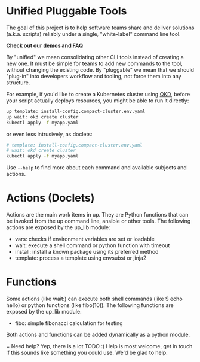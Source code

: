 Unified Pluggable Tools
===

The goal of this project is to help software teams share and deliver solutions (a.k.a. scripts) reliably under a single, "white-label" command line tool.

**Check out our [demos](./demos) and [FAQ](FAQ.md)**

By "unified" we mean consolidating other CLI tools instead of creating a new one. 
It must be simple for teams to add new commands to the tool, without changing the existing code.
By "pluggable" we mean that we should "plug-in" into developers workflow and tooling, not force them into any structure.

For example, if you'd like to create a Kubernetes cluster using [OKD](https://okd.io), before your script actually deploys resources, you might be able to run it directly:
```bash
up template: install-config.compact-cluster.env.yaml
up wait: okd create cluster
kubectl apply -f myapp.yaml
```
or even less intrusively, as doclets:
``` bash
# template: install-config.compact-cluster.env.yaml
# wait: okd create cluster
kubectl apply -f myapp.yaml
```

Use `--help` to find more about each command and available subjects and actions.

Actions (Doclets)
===
Actions are the main work items in up. 
They are Python functions that can be invoked from the up command line, ansible or other tools.
The following actions are exposed by the up_lib module:

* vars: checks if environment variables are set or loadable
* wait: execute a shell command or python function with timeout
* install: install a known package using its preferred method
* template: process a template using envsubst or jinja2

Functions
===
Some actions (like wait:) can execute both shell commands (like $ echo hello) or python functions (like fibo(10)).
The following functions are exposed by the up_lib module:

* fibo: simple fibonacci calculation for testing

Both actions and functions can be added dynamically as a python module.

= Need help?
Yep, there is a lot TODO :)
Help is most welcome, get in touch if this sounds like something you could use. We'd be glad to help.


